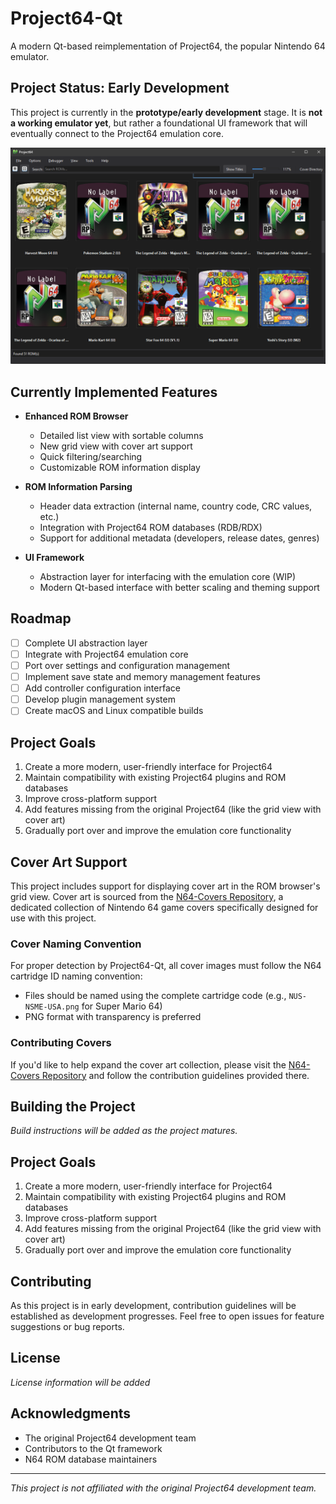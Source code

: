 # Project64-Qt

A modern Qt-based reimplementation of Project64, the popular Nintendo 64 emulator.

## Project Status: Early Development

This project is currently in the **prototype/early development** stage. It is **not a working emulator yet**, but rather a foundational UI framework that will eventually connect to the Project64 emulation core.

![Project Screenshot](Screenshots/rom-browser-grid-view.png)

## Currently Implemented Features

- **Enhanced ROM Browser**
  - Detailed list view with sortable columns
  - New grid view with cover art support
  - Quick filtering/searching
  - Customizable ROM information display
  
- **ROM Information Parsing**
  - Header data extraction (internal name, country code, CRC values, etc.)
  - Integration with Project64 ROM databases (RDB/RDX)
  - Support for additional metadata (developers, release dates, genres)
  
- **UI Framework**
  - Abstraction layer for interfacing with the emulation core (WIP)
  - Modern Qt-based interface with better scaling and theming support

## Roadmap

- [ ] Complete UI abstraction layer
- [ ] Integrate with Project64 emulation core
- [ ] Port over settings and configuration management
- [ ] Implement save state and memory management features
- [ ] Add controller configuration interface
- [ ] Develop plugin management system
- [ ] Create macOS and Linux compatible builds

## Project Goals

1. Create a more modern, user-friendly interface for Project64
2. Maintain compatibility with existing Project64 plugins and ROM databases
3. Improve cross-platform support
4. Add features missing from the original Project64 (like the grid view with cover art)
5. Gradually port over and improve the emulation core functionality

## Cover Art Support

This project includes support for displaying cover art in the ROM browser's grid view. Cover art is sourced from the [N64-Covers Repository](https://github.com/IanSkelskey/n64-covers), a dedicated collection of Nintendo 64 game covers specifically designed for use with this project.

### Cover Naming Convention

For proper detection by Project64-Qt, all cover images must follow the N64 cartridge ID naming convention:
- Files should be named using the complete cartridge code (e.g., `NUS-NSME-USA.png` for Super Mario 64)
- PNG format with transparency is preferred

### Contributing Covers

If you'd like to help expand the cover art collection, please visit the [N64-Covers Repository](https://github.com/IanSkelskey/n64-covers) and follow the contribution guidelines provided there.

## Building the Project

*Build instructions will be added as the project matures.*

## Project Goals

1. Create a more modern, user-friendly interface for Project64
2. Maintain compatibility with existing Project64 plugins and ROM databases
3. Improve cross-platform support
4. Add features missing from the original Project64 (like the grid view with cover art)
5. Gradually port over and improve the emulation core functionality

## Contributing

As this project is in early development, contribution guidelines will be established as development progresses. Feel free to open issues for feature suggestions or bug reports.

## License

*License information will be added*

## Acknowledgments

- The original Project64 development team
- Contributors to the Qt framework
- N64 ROM database maintainers

---

*This project is not affiliated with the original Project64 development team.*
